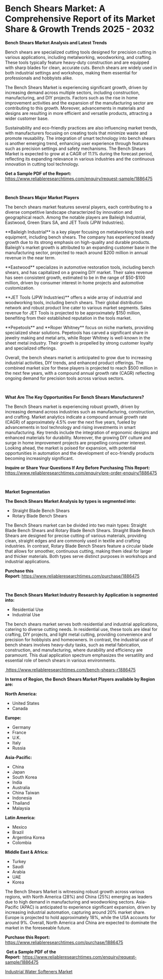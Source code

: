 <p><h1>Bench Shears Market: A Comprehensive Report of its Market Share & Growth Trends 2025 - 2032</h1></p><p><strong>Bench Shears Market Analysis and Latest Trends</strong></p>
<p><p>Bench shears are specialized cutting tools designed for precision cutting in various applications, including metalworking, woodworking, and crafting. These tools typically feature heavy-duty construction and are equipped with sharp blades for clean, accurate cuts. Bench shears are widely used in both industrial settings and workshops, making them essential for professionals and hobbyists alike.</p><p>The Bench Shears Market is experiencing significant growth, driven by increasing demand across multiple sectors, including construction, manufacturing, and DIY projects. Factors such as the rise in home improvement activities and the expansion of the manufacturing sector are contributing to this growth. Moreover, advancements in materials and designs are resulting in more efficient and versatile products, attracting a wider customer base.</p><p>Sustainability and eco-friendly practices are also influencing market trends, with manufacturers focusing on creating tools that minimize waste and promote reusability. The integration of smart technology into bench shears is another emerging trend, enhancing user experience through features such as precision settings and safety mechanisms. The Bench Shears Market is expected to grow at a CAGR of 11.1% during the forecast period, reflecting its expanding relevance in various industries and the continuous innovation in cutting tool technology.</p></p>
<p><strong>Get a Sample PDF of the Report:&nbsp;</strong> <a href="https://www.reliableresearchtimes.com/enquiry/request-sample/1886475?utm_campaign=3087&utm_medium=2&utm_source=Github&utm_content=ia&utm_term=10042025&utm_id=bench-shears">https://www.reliableresearchtimes.com/enquiry/request-sample/1886475</a></p>
<p>&nbsp;</p>
<p><strong>Bench Shears Major Market Players</strong></p>
<p><p>The bench shears market features several players, each contributing to a diverse competitive landscape characterized by innovation and geographical reach. Among the notable players are Baileigh Industrial, Eastwood, Green Stars SA, and JET Tools (JPW Industries). </p><p>**Baileigh Industrial** is a key player focusing on metalworking tools and equipment, including bench shears. The company has experienced steady growth due to its strong emphasis on high-quality and durable products. Baileigh's market growth is attributed to an expanding customer base in the manufacturing sector, projected to reach around $200 million in annual revenue in the near term.</p><p>**Eastwood** specializes in automotive restoration tools, including bench shears, and has capitalized on a growing DIY market. Their sales revenue has seen consistent growth, estimated to be in the range of $50-$100 million, driven by consumer interest in home projects and automotive customization.</p><p>**JET Tools (JPW Industries)** offers a wide array of industrial and woodworking tools, including bench shears. Their global distribution network and robust product line cater to various market segments. Sales revenue for JET Tools is projected to be approximately $150 million, benefiting from their established reputation in the tools market.</p><p>**Pepetools** and **Roper Whitney** focus on niche markets, providing specialized shear solutions. Pepetools has carved a significant share in jewelry making and metal arts, while Roper Whitney is well-known in the sheet metal industry. Their growth is propelled by strong customer loyalty and specialized offerings.</p><p>Overall, the bench shears market is anticipated to grow due to increasing industrial activities, DIY trends, and enhanced product offerings. The combined market size for these players is projected to reach $500 million in the next few years, with a compound annual growth rate (CAGR) reflecting ongoing demand for precision tools across various sectors.</p></p>
<p>&nbsp;</p>
<p><strong>What Are The Key Opportunities For Bench Shears Manufacturers?</strong></p>
<p><p>The Bench Shears market is experiencing robust growth, driven by increasing demand across industries such as manufacturing, construction, and crafting. Market analytics indicate a compound annual growth rate (CAGR) of approximately 4.5% over the next five years, fueled by advancements in tool technology and rising investments in smart manufacturing. Key trends include the integration of ergonomic designs and enhanced materials for durability. Moreover, the growing DIY culture and surge in home improvement projects are propelling consumer interest. Looking ahead, the market is poised for expansion, with potential opportunities in automation and the development of eco-friendly products becoming increasingly significant.</p></p>
<p><strong>Inquire or Share Your Questions If Any Before Purchasing This Report:</strong> <a href="https://www.reliableresearchtimes.com/enquiry/pre-order-enquiry/1886475?utm_campaign=3087&utm_medium=2&utm_source=Github&utm_content=ia&utm_term=10042025&utm_id=bench-shears">https://www.reliableresearchtimes.com/enquiry/pre-order-enquiry/1886475</a></p>
<p>&nbsp;</p>
<p><strong>Market Segmentation</strong></p>
<p><strong>The Bench Shears Market Analysis by types is segmented into:</strong></p>
<p><ul><li>Straight Blade Bench Shears</li><li>Rotary Blade Bench Shears</li></ul></p>
<p><p>The Bench Shears market can be divided into two main types: Straight Blade Bench Shears and Rotary Blade Bench Shears. Straight Blade Bench Shears are designed for precise cutting of various materials, providing clean, straight edges and are commonly used in textile and crafting industries. In contrast, Rotary Blade Bench Shears feature a circular blade that allows for smoother, continuous cutting, making them ideal for larger and thicker materials. Both types serve distinct purposes in workshops and industrial applications.</p></p>
<p><strong>Purchase this Report:&nbsp;</strong><a href="https://www.reliableresearchtimes.com/purchase/1886475?utm_campaign=3087&utm_medium=2&utm_source=Github&utm_content=ia&utm_term=10042025&utm_id=bench-shears">https://www.reliableresearchtimes.com/purchase/1886475</a></p>
<p>&nbsp;</p>
<p><strong>The Bench Shears Market Industry Research by Application is segmented into:</strong></p>
<p><ul><li>Residential Use</li><li>Industrial Use</li></ul></p>
<p><p>The bench shears market serves both residential and industrial applications, catering to diverse cutting needs. In residential use, these tools are ideal for crafting, DIY projects, and light metal cutting, providing convenience and precision for hobbyists and homeowners. In contrast, the industrial use of bench shears involves heavy-duty tasks, such as metal fabrication, construction, and manufacturing, where durability and efficiency are paramount. This dual application spectrum emphasizes the versatility and essential role of bench shears in various environments.</p></p>
<p><a href="https://www.reliableresearchtimes.com/bench-shears-r1886475?utm_campaign=3087&utm_medium=2&utm_source=Github&utm_content=ia&utm_term=10042025&utm_id=bench-shears">&nbsp;https://www.reliableresearchtimes.com/bench-shears-r1886475</a></p>
<p><strong>In terms of Region, the Bench Shears Market Players available by Region are:</strong></p>
<p>
    <p> <strong> North America: </strong>
        <ul>
            <li>United States</li>
            <li>Canada</li>
        </ul>
        </p> 
    <p> <strong> Europe: </strong>
        <ul>
            <li>Germany</li>
            <li>France</li>
            <li>U.K.</li>
            <li>Italy</li>
            <li>Russia</li>
        </ul>
        </p> 
    <p> <strong> Asia-Pacific: </strong>
        <ul>
            <li>China</li>
            <li>Japan</li>
            <li>South Korea</li>
            <li>India</li>
            <li>Australia</li>
            <li>China Taiwan</li>
            <li>Indonesia</li>
            <li>Thailand</li>
            <li>Malaysia</li>
        </ul>
        </p> 
    <p> <strong> Latin America: </strong>
        <ul>
            <li>Mexico</li>
            <li>Brazil</li>
            <li>Argentina Korea</li>
            <li>Colombia</li>
        </ul>
        </p> 
    <p> <strong> Middle East & Africa: </strong>
        <ul>
            <li>Turkey</li>
            <li>Saudi</li>
            <li>Arabia</li>
            <li>UAE</li>
            <li>Korea</li>
        </ul>
    </p>
    </p>
<p><p>The Bench Shears Market is witnessing robust growth across various regions, with North America (28%) and China (25%) emerging as leaders due to high demand in manufacturing and woodworking sectors. Asia-Pacific (APAC) is anticipated to experience significant expansion, driven by increasing industrial automation, capturing around 20% market share. Europe is projected to hold approximately 18%, while the USA accounts for around 9%. Overall, North America and China are expected to dominate the market in the foreseeable future.</p></p>
<p><strong>Purchase this Report: </strong><a href="https://www.reliableresearchtimes.com/purchase/1886475?utm_campaign=3087&utm_medium=2&utm_source=Github&utm_content=ia&utm_term=10042025&utm_id=bench-shears">https://www.reliableresearchtimes.com/purchase/1886475</a></p>
<p>&nbsp;<strong>Get a Sample PDF of the Report:&nbsp;&nbsp;</strong><a href="https://www.reliableresearchtimes.com/enquiry/request-sample/1886475?utm_campaign=3087&utm_medium=2&utm_source=Github&utm_content=ia&utm_term=10042025&utm_id=bench-shears">https://www.reliableresearchtimes.com/enquiry/request-sample/1886475</a></p>
<p><strong></strong></p>
<p><p><a href="https://github.com/koskasislo39/Market-Research-Report-List-1/blob/main/industrial-water-softeners-market.md?utm_campaign=3087&utm_medium=2&utm_source=Github&utm_content=ia&utm_term=10042025&utm_id=bench-shears">Industrial Water Softeners Market</a></p></p>